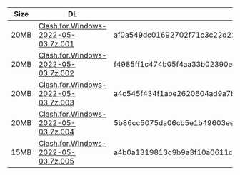 |    Size   |     DL  | sha512sum |
|  ---  |  ---  |  ---  |
| 20MB | [Clash.for.Windows-2022-05-03.7z.001](https://cdn.jsdelivr.net/gh/appleians/cfw_intel@main/Clash.for.Windows-2022-05-03.7z.001) | af0a549dc01692702f71c3c22d22aae5254e32def927afd4e72631339a55d4cc24702414574932e80d4dfad03df9e8e9fd886c5406fdda3878fbb31a3a743fa0 |
| 20MB | [Clash.for.Windows-2022-05-03.7z.002](https://cdn.jsdelivr.net/gh/appleians/cfw_intel@main/Clash.for.Windows-2022-05-03.7z.002) | f4985ff1c474b05f4aa33b02390ef60fb9a54d832dfd1eca5c3366b6255fb6ac7bbd69fc6fdf2351f362a3f727a93a72558fe28b23d5b63ab009ce9b5f1bf03b |
| 20MB | [Clash.for.Windows-2022-05-03.7z.003](https://cdn.jsdelivr.net/gh/appleians/cfw_intel@main/Clash.for.Windows-2022-05-03.7z.003) | a4c545f434f1abe2620604ad9a7b12704cc386ce7b5f0af21814d861ed316d968aa6057c882c3356aabe2670e6750a17f26d22bbf9cdd5493601a643c20746ef |
| 20MB | [Clash.for.Windows-2022-05-03.7z.004](https://cdn.jsdelivr.net/gh/appleians/cfw_intel@main/Clash.for.Windows-2022-05-03.7z.004) | 5b86cc5075da06cb5e1b49603ee56af7e6bd9dc9da502bbf05ff5733240d7f7971240841263901985d95e62ee352ddf7bc832070f3fb88c9f69e7c8f4803aef6 |
| 15MB | [Clash.for.Windows-2022-05-03.7z.005](https://cdn.jsdelivr.net/gh/appleians/cfw_intel@main/Clash.for.Windows-2022-05-03.7z.005) | a4b0a1319813c9b9a3f10a0611c795fc1a7999f7253ef83f099eed8af56b599348ed63f48ea1a1a2c9ca94bb24a3e3987b00a8f262de6ae54b7b65db1e18daa6 |
